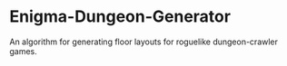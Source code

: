 # Enigma-Dungeon-Generator
An algorithm for generating floor layouts for roguelike dungeon-crawler games.
